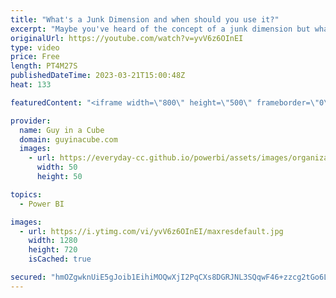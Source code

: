 ```yaml
---
title: "What's a Junk Dimension and when should you use it?"
excerpt: "Maybe you've heard of the concept of a junk dimension but what exactly is it and when should you use it? Patrick breaks down this dimensional modeling concept.   Junk Dimensions https://www.kimballgroup.com/data-warehouse-business-intelligence-resources/kimball-techniques/dimensional-modeling-techniques/junk-dimension/"
originalUrl: https://youtube.com/watch?v=yvV6z6OInEI
type: video
price: Free
length: PT4M27S
publishedDateTime: 2023-03-21T15:00:48Z
heat: 133

featuredContent: "<iframe width=\"800\" height=\"500\" frameborder=\"0\" src=\"https://www.youtube.com/embed/yvV6z6OInEI\" allow=\"accelerometer; autoplay; encrypted-media; gyroscope; picture-in-picture\" allowfullscreen></iframe>"

provider:
  name: Guy in a Cube
  domain: guyinacube.com
  images:
    - url: https://everyday-cc.github.io/powerbi/assets/images/organizations/guyinacube.com-50x50.jpg
      width: 50
      height: 50

topics:
  - Power BI

images:
  - url: https://i.ytimg.com/vi/yvV6z6OInEI/maxresdefault.jpg
    width: 1280
    height: 720
    isCached: true

secured: "hmOZgwknUiE5gJoib1EihiMOQwXjI2PqCXs8DGRJNL3SQqwF46+zzcg2tGo6LIh4y/pRPfhD50KdzrAIsYLBOvsKrB/xjSFMm1L/45nCZCfrxXrYV0118vI+zOi6FD4Rcc/U+ZKSVBnz0XokPEJEHQMLaRo+4tB5/Hz7ivC5hjlCjyXSx+lnYR1lcsZNVXyznAA5H/CAlLCQ9USWIPNQhieryhMuSuw/ikRX/JHsr2kD8kIeMDYn7/iWyL3gVleGJunfVesiOtQjJ/Mpq/ky9+ClIV3RWh54HNZ7YmDRO4VY+VncdvrYwkjC9+bht0S/7WLfxXV1DN4wfnjzxvZ2zqxd3BJ91rtle2C/iaEKT0+ClmY1hnlWpv+R5Hhb7tRayaGQhuskDPFmQrF8Wc4JLDZt8flMdBw3YZmzypIQjgo=;aavX5KxnjeeQAATN1vbjgw=="
---
```


